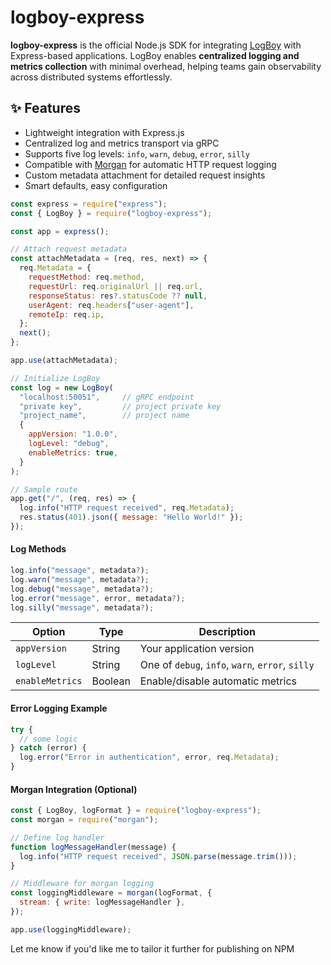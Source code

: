 # logboy-express

**logboy-express** is the official Node.js SDK for integrating [LogBoy](https://github.com/your-project/logboy) with Express-based applications. LogBoy enables **centralized logging and metrics collection** with minimal overhead, helping teams gain observability across distributed systems effortlessly.

## ✨ Features

- Lightweight integration with Express.js
- Centralized log and metrics transport via gRPC
- Supports five log levels: `info`, `warn`, `debug`, `error`, `silly`
- Compatible with [Morgan](https://www.npmjs.com/package/morgan) for automatic HTTP request logging
- Custom metadata attachment for detailed request insights
- Smart defaults, easy configuration


```javascript
const express = require("express");
const { LogBoy } = require("logboy-express");

const app = express();

// Attach request metadata
const attachMetadata = (req, res, next) => {
  req.Metadata = {
    requestMethod: req.method,
    requestUrl: req.originalUrl || req.url,
    responseStatus: res?.statusCode ?? null,
    userAgent: req.headers["user-agent"],
    remoteIp: req.ip,
  };
  next();
};

app.use(attachMetadata);

// Initialize LogBoy
const log = new LogBoy(
  "localhost:50051",     // gRPC endpoint
  "private key",         // project private key
  "project_name",        // project name
  {
    appVersion: "1.0.0",
    logLevel: "debug",
    enableMetrics: true,
  }
);

// Sample route
app.get("/", (req, res) => {
  log.info("HTTP request received", req.Metadata);
  res.status(401).json({ message: "Hello World!" });
});
```

#### Log Methods

```javascript
log.info("message", metadata?);
log.warn("message", metadata?);
log.debug("message", metadata?);
log.error("message", error, metadata?);
log.silly("message", metadata?);
```

| Option          | Type    | Description                                      |
| --------------- | ------- | ------------------------------------------------ |
| `appVersion`    | String  | Your application version                         |
| `logLevel`      | String  | One of `debug`, `info`, `warn`, `error`, `silly` |
| `enableMetrics` | Boolean | Enable/disable automatic metrics                 |

#### Error Logging Example

```javascript
try {
  // some logic
} catch (error) {
  log.error("Error in authentication", error, req.Metadata);
}
```

#### Morgan Integration (Optional)

```javascript
const { LogBoy, logFormat } = require("logboy-express");
const morgan = require("morgan");

// Define log handler
function logMessageHandler(message) {
  log.info("HTTP request received", JSON.parse(message.trim()));
}

// Middleware for morgan logging
const loggingMiddleware = morgan(logFormat, {
  stream: { write: logMessageHandler },
});

app.use(loggingMiddleware);
```


Let me know if you'd like me to tailor it further for publishing on NPM


